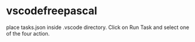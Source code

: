 # vscodefreepascal

place tasks.json inside .vscode directory.
Click on Run Task and select one of the four action. 

